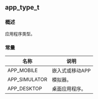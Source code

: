 ## app\_type\_t
### 概述
 应用程序类型。
### 常量
<p id="app_type_t_consts">

| 名称 | 说明 | 
| -------- | ------- | 
| APP\_MOBILE | 嵌入式或移动APP |
| APP\_SIMULATOR | 模拟器。 |
| APP\_DESKTOP | 桌面应用程序。 |
